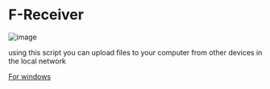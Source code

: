 # F-Receiver
![image](https://user-images.githubusercontent.com/45274219/96129744-a65ff080-0f14-11eb-89e8-519e97af6683.png)


 using this script you can upload files to your computer from other devices in the local network
 
 <a href="https://github.com/wijewardhane/F-Receiver/releases/tag/v1.0.0">For windows</a>

